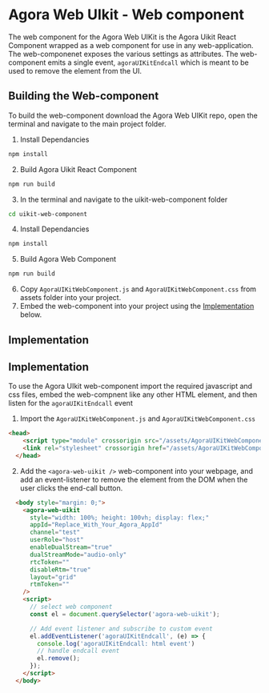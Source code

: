 # Agora Web UIkit - Web component
The web component for the Agora Web UIKit is the Agora Uikit React Component wrapped as a web component for use in any web-application. The web-componenet exposes the various settings as attributes. The web-component emits a single event, `agoraUIKitEndcall` which is meant to be used to remove the element from the UI. 

## Building the Web-component
To build the web-component download the Agora Web UIKit repo, open the terminal and navigate to the main project folder. 

1. Install Dependancies
```bash
npm install
```
2. Build Agora Uikit React Component 
```bash
npm run build
```
3. In the terminal and navigate to the uikit-web-component folder
```bash
cd uikit-web-component 
```
4. Install Dependancies
```bash
npm install
```
5. Build Agora Web Component 
```bash
npm run build
``` 
6. Copy `AgoraUIKitWebComponent.js` and `AgoraUIKitWebComponent.css` from assets folder into your project.
7. Embed the web-component into your project using the [Implementation](#implementation) below.

## Implementation

## Implementation
To use the Agora UIkit web-component import the required javascript and css files, embed the web-compnent like any other HTML element, and then listen for the `agoraUIKitEndcall` event

1. Import the `AgoraUIKitWebComponent.js` and `AgoraUIKitWebComponent.css`
```html
<head>
    <script type="module" crossorigin src="/assets/AgoraUIKitWebComponent.js"></script>
    <link rel="stylesheet" crossorigin href="/assets/AgoraUIKitWebComponent.css">
  </head>
```
2. Add the `<agora-web-uikit />` web-component into your webpage, and add an event-listener to remove the element from the DOM when the user clicks the end-call button. 
```html  
  <body style="margin: 0;">
    <agora-web-uikit 
      style="width: 100%; height: 100vh; display: flex;"
      appId="Replace_With_Your_Agora_AppId"
      channel="test"
      userRole="host"
      enableDualStream="true"
      dualStreamMode="audio-only"
      rtcToken=""
      disableRtm="true"
      layout="grid"
      rtmToken=""
    />
    <script>
      // select web component
      const el = document.querySelector('agora-web-uikit');

      // Add event listener and subscribe to custom event
      el.addEventListener('agoraUIKitEndcall', (e) => {
        console.log('agoraUIKitEndcall: html event')
        // handle endcall event
        el.remove();
      });
    </script>
  </body>
```